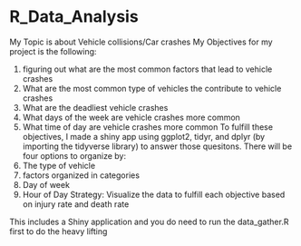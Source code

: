 # R_Data_Analysis

My Topic is about Vehicle collisions/Car crashes
My Objectives for my project is the following:
1. figuring out what are the most common factors that lead to vehicle crashes
2. What are the most common type of vehicles the contribute to vehicle crashes
3. What are the deadliest vehicle crashes
4. What days of the week are vehicle crashes more common
5. What time of day are vehicle crashes more common
To fulfill these objectives, I made a shiny app using ggplot2, tidyr, and dplyr (by importing the tidyverse library) to answer those quesitons.
There will be four options to organize by:
1. The type of vehicle
2. factors organized in categories
3. Day of week
4. Hour of Day
Strategy: Visualize the data to fulfill each objective based on injury rate and death rate

This includes a Shiny application and you do need to run the data_gather.R first to do the heavy lifting

